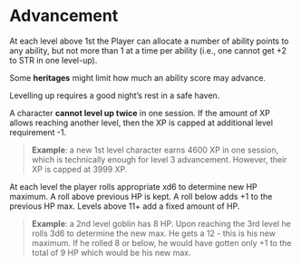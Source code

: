 # Advancement

At each level above 1st the Player can allocate a number of ability points to any ability, but not more than 1 at a time per ability (i.e., one cannot get +2 to STR in one level-up).

Some **heritages** might limit how much an ability score may advance. 

Levelling up requires a good night’s rest in a safe haven. 

A character **cannot level up twice** in one session. If the amount of XP allows reaching another level, then the XP is capped at additional level requirement -1. 

> **Example**: a new 1st level character earns 4600 XP in one session, which is technically enough for level 3 advancement. However, their XP is capped at 3999 XP. 

At each level the player rolls appropriate xd6 to determine new HP maximum. A roll above previous HP is kept. A roll below adds +1 to the previous HP max. Levels above 11+ add a fixed amount of HP. 

> **Example**: a 2nd level goblin has 8 HP. Upon reaching the 3rd level he rolls 3d6 to determine the new max. He gets a 12 - this is his new maximum. If he rolled 8 or below, he would have gotten only +1 to the total of 9 HP which would be his new max.